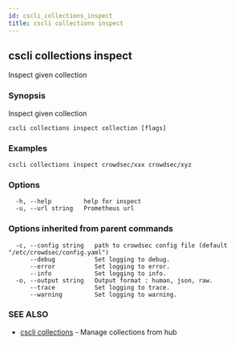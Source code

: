 ```yaml
---
id: cscli_collections_inspect
title: cscli collections inspect
---
```

## cscli collections inspect

Inspect given collection

### Synopsis

Inspect given collection

```
cscli collections inspect collection [flags]
```

### Examples

```
cscli collections inspect crowdsec/xxx crowdsec/xyz
```

### Options

```
  -h, --help         help for inspect
  -u, --url string   Prometheus url
```

### Options inherited from parent commands

```
  -c, --config string   path to crowdsec config file (default "/etc/crowdsec/config.yaml")
      --debug           Set logging to debug.
      --error           Set logging to error.
      --info            Set logging to info.
  -o, --output string   Output format : human, json, raw.
      --trace           Set logging to trace.
      --warning         Set logging to warning.
```

### SEE ALSO

* [cscli collections](/cscli/cscli_collections.md)	 - Manage collections from hub

